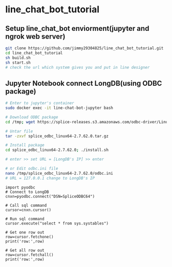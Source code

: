 # line_chat_bot_tutorial
## Setup line_chat_bot enviorment(jupyter and ngrok web server)
```sh
git clone https://github.com/jimmy29304825/line_chat_bot_tutorial.git
cd line_chat_bot_tutorial
sh build.sh
sh start.sh
# check the url which system gives you and put in line designer
```
## Jupyter Notebook connect LongDB(using ODBC package)
```sh
# Enter to jupyter's container
sudo docker exec -it line-chat-bot-jupyter bash

# Download ODBC package
cd /tmp; wget https://splice-releases.s3.amazonaws.com/odbc-driver/Linux64/splice_odbc_linux64-2.7.62.0.tar.gz

# Untar file
tar -zxvf splice_odbc_linux64-2.7.62.0.tar.gz

# Install package
cd splice_odbc_linux64-2.7.62.0; ./install.sh

# enter >> set URL = [LongDB's IP] >> enter

# or Edit odbc.ini file 
nano /tmp/splice_odbc_linux64-2.7.62.0/odbc.ini
# URL = 127.0.0.1 change to LongDB's IP
```

```ipnbpython
import pyodbc
# Connect to LongDB
cnxn=pyodbc.connect("DSN=SpliceODBC64")

# Call sql command
cursor=cnxn.cursor()

# Run sql command
cursor.execute("select * from sys.systables")

# Get one row out
row=cursor.fetchone()
print('row:',row)

# Get all row out
row=cursor.fetchall()
print('row:',row)
```
